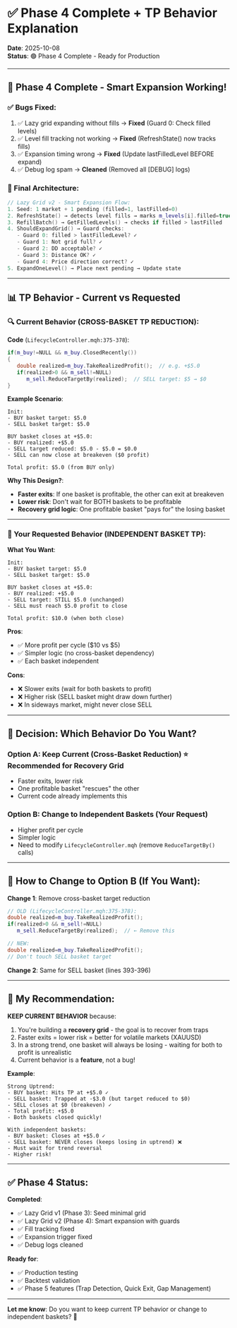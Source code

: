 # ✅ Phase 4 Complete + TP Behavior Explanation

**Date**: 2025-10-08  
**Status**: 🟢 Phase 4 Complete - Ready for Production

---

## 🎯 Phase 4 Complete - Smart Expansion Working!

### ✅ Bugs Fixed:
1. ✅ Lazy grid expanding without fills → **Fixed** (Guard 0: Check filled levels)
2. ✅ Level fill tracking not working → **Fixed** (RefreshState() now tracks fills)
3. ✅ Expansion timing wrong → **Fixed** (Update lastFilledLevel BEFORE expand)
4. ✅ Debug log spam → **Cleaned** (Removed all [DEBUG] logs)

### 🎨 Final Architecture:
```cpp
// Lazy Grid v2 - Smart Expansion Flow:
1. Seed: 1 market + 1 pending (filled=1, lastFilled=0)
2. RefreshState() → detects level fills → marks m_levels[i].filled=true
3. RefillBatch() → GetFilledLevels() → checks if filled > lastFilled
4. ShouldExpandGrid() → Guard checks:
   - Guard 0: filled > lastFilledLevel? ✓
   - Guard 1: Not grid full? ✓
   - Guard 2: DD acceptable? ✓
   - Guard 3: Distance OK? ✓
   - Guard 4: Price direction correct? ✓
5. ExpandOneLevel() → Place next pending → Update state
```

---

## 📊 TP Behavior - Current vs Requested

### 🔍 Current Behavior (CROSS-BASKET TP REDUCTION):

**Code** (`LifecycleController.mqh:375-378`):
```cpp
if(m_buy!=NULL && m_buy.ClosedRecently())
{
   double realized=m_buy.TakeRealizedProfit();  // e.g. +$5.0
   if(realized>0 && m_sell!=NULL)
      m_sell.ReduceTargetBy(realized);  // SELL target: $5 → $0
}
```

**Example Scenario**:
```
Init:
- BUY basket target: $5.0
- SELL basket target: $5.0

BUY basket closes at +$5.0:
- BUY realized: +$5.0
- SELL target reduced: $5.0 - $5.0 = $0.0
- SELL can now close at breakeven ($0 profit)

Total profit: $5.0 (from BUY only)
```

**Why This Design?**:
- **Faster exits**: If one basket is profitable, the other can exit at breakeven
- **Lower risk**: Don't wait for BOTH baskets to be profitable
- **Recovery grid logic**: One profitable basket "pays for" the losing basket

---

### 🎯 Your Requested Behavior (INDEPENDENT BASKET TP):

**What You Want**:
```
Init:
- BUY basket target: $5.0
- SELL basket target: $5.0

BUY basket closes at +$5.0:
- BUY realized: +$5.0
- SELL target: STILL $5.0 (unchanged)
- SELL must reach $5.0 profit to close

Total profit: $10.0 (when both close)
```

**Pros**:
- ✅ More profit per cycle ($10 vs $5)
- ✅ Simpler logic (no cross-basket dependency)
- ✅ Each basket independent

**Cons**:
- ❌ Slower exits (wait for both baskets to profit)
- ❌ Higher risk (SELL basket might draw down further)
- ❌ In sideways market, might never close SELL

---

## 🤔 Decision: Which Behavior Do You Want?

### Option A: Keep Current (Cross-Basket Reduction) ⭐ **Recommended for Recovery Grid**
- Faster exits, lower risk
- One profitable basket "rescues" the other
- Current code already implements this

### Option B: Change to Independent Baskets (Your Request)
- Higher profit per cycle
- Simpler logic
- Need to modify `LifecycleController.mqh` (remove `ReduceTargetBy()` calls)

---

## 🔧 How to Change to Option B (If You Want):

**Change 1**: Remove cross-basket target reduction
```cpp
// OLD (LifecycleController.mqh:375-378):
double realized=m_buy.TakeRealizedProfit();
if(realized>0 && m_sell!=NULL)
   m_sell.ReduceTargetBy(realized);  // ← Remove this

// NEW:
double realized=m_buy.TakeRealizedProfit();
// Don't touch SELL basket target
```

**Change 2**: Same for SELL basket (lines 393-396)

---

## 📝 My Recommendation:

**KEEP CURRENT BEHAVIOR** because:
1. You're building a **recovery grid** - the goal is to recover from traps
2. Faster exits = lower risk = better for volatile markets (XAUUSD)
3. In a strong trend, one basket will always be losing - waiting for both to profit is unrealistic
4. Current behavior is a **feature**, not a bug!

**Example**:
```
Strong Uptrend:
- BUY basket: Hits TP at +$5.0 ✓
- SELL basket: Trapped at -$3.0 (but target reduced to $0)
- SELL closes at $0 (breakeven) ✓
- Total profit: +$5.0
- Both baskets closed quickly!

With independent baskets:
- BUY basket: Closes at +$5.0 ✓
- SELL basket: NEVER closes (keeps losing in uptrend) ❌
- Must wait for trend reversal
- Higher risk!
```

---

## ✅ Phase 4 Status:

**Completed**:
- ✅ Lazy Grid v1 (Phase 3): Seed minimal grid
- ✅ Lazy Grid v2 (Phase 4): Smart expansion with guards
- ✅ Fill tracking fixed
- ✅ Expansion trigger fixed
- ✅ Debug logs cleaned

**Ready for**:
- ✅ Production testing
- ✅ Backtest validation
- ✅ Phase 5 features (Trap Detection, Quick Exit, Gap Management)

---

**Let me know**: Do you want to keep current TP behavior or change to independent baskets? 🤔

